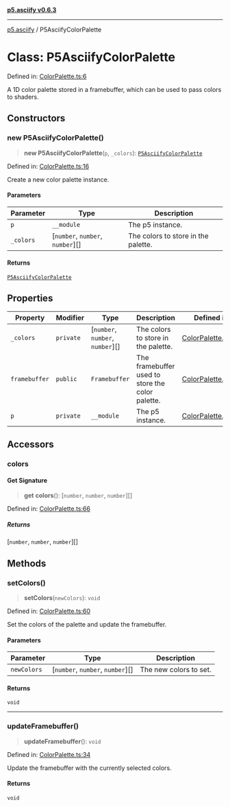 [**p5.asciify v0.6.3**](../README.md)

***

[p5.asciify](../globals.md) / P5AsciifyColorPalette

# Class: P5AsciifyColorPalette

Defined in: [ColorPalette.ts:6](https://github.com/humanbydefinition/p5-asciify/blob/1d22ad7e0ad2ea5b72a207420c2f17c60eeef210/src/lib/ColorPalette.ts#L6)

A 1D color palette stored in a framebuffer, which can be used to pass colors to shaders.

## Constructors

### new P5AsciifyColorPalette()

> **new P5AsciifyColorPalette**(`p`, `_colors`): [`P5AsciifyColorPalette`](P5AsciifyColorPalette.md)

Defined in: [ColorPalette.ts:16](https://github.com/humanbydefinition/p5-asciify/blob/1d22ad7e0ad2ea5b72a207420c2f17c60eeef210/src/lib/ColorPalette.ts#L16)

Create a new color palette instance.

#### Parameters

| Parameter | Type | Description |
| ------ | ------ | ------ |
| `p` | `__module` | The p5 instance. |
| `_colors` | \[`number`, `number`, `number`\][] | The colors to store in the palette. |

#### Returns

[`P5AsciifyColorPalette`](P5AsciifyColorPalette.md)

## Properties

| Property | Modifier | Type | Description | Defined in |
| ------ | ------ | ------ | ------ | ------ |
| <a id="_colors-1"></a> `_colors` | `private` | \[`number`, `number`, `number`\][] | The colors to store in the palette. | [ColorPalette.ts:18](https://github.com/humanbydefinition/p5-asciify/blob/1d22ad7e0ad2ea5b72a207420c2f17c60eeef210/src/lib/ColorPalette.ts#L18) |
| <a id="framebuffer"></a> `framebuffer` | `public` | `Framebuffer` | The framebuffer used to store the color palette. | [ColorPalette.ts:9](https://github.com/humanbydefinition/p5-asciify/blob/1d22ad7e0ad2ea5b72a207420c2f17c60eeef210/src/lib/ColorPalette.ts#L9) |
| <a id="p-1"></a> `p` | `private` | `__module` | The p5 instance. | [ColorPalette.ts:17](https://github.com/humanbydefinition/p5-asciify/blob/1d22ad7e0ad2ea5b72a207420c2f17c60eeef210/src/lib/ColorPalette.ts#L17) |

## Accessors

### colors

#### Get Signature

> **get** **colors**(): \[`number`, `number`, `number`\][]

Defined in: [ColorPalette.ts:66](https://github.com/humanbydefinition/p5-asciify/blob/1d22ad7e0ad2ea5b72a207420c2f17c60eeef210/src/lib/ColorPalette.ts#L66)

##### Returns

\[`number`, `number`, `number`\][]

## Methods

### setColors()

> **setColors**(`newColors`): `void`

Defined in: [ColorPalette.ts:60](https://github.com/humanbydefinition/p5-asciify/blob/1d22ad7e0ad2ea5b72a207420c2f17c60eeef210/src/lib/ColorPalette.ts#L60)

Set the colors of the palette and update the framebuffer.

#### Parameters

| Parameter | Type | Description |
| ------ | ------ | ------ |
| `newColors` | \[`number`, `number`, `number`\][] | The new colors to set. |

#### Returns

`void`

***

### updateFramebuffer()

> **updateFramebuffer**(): `void`

Defined in: [ColorPalette.ts:34](https://github.com/humanbydefinition/p5-asciify/blob/1d22ad7e0ad2ea5b72a207420c2f17c60eeef210/src/lib/ColorPalette.ts#L34)

Update the framebuffer with the currently selected colors.

#### Returns

`void`
